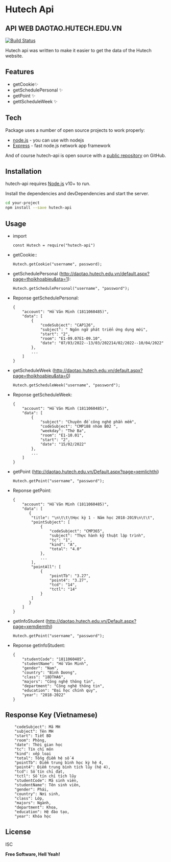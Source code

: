 # Hutech Api
## API WEB DAOTAO.HUTECH.EDU.VN

[![Build Status](https://travis-ci.org/joemccann/dillinger.svg?branch=master)](https://travis-ci.org/joemccann/dillinger)

Hutech api was written to make it easier to get the data of the Hutech website.

## Features
- getCookie✨
- getSchedulePersonal ✨
- getPoint ✨
- gettScheduleWeek ✨

## Tech

Package uses a number of open source projects to work properly:
- [node.js] - you can use with nodejs 
- [Express] - fast node.js network app framework

And of course hutech-api is open source with a [public repository][dill]
 on GitHub.

## Installation

hutech-api requires [Node.js](https://nodejs.org/) v10+ to run.

Install the dependencies and devDependencies and start the server.

```sh
cd your-project
npm install --save hutech-api
```
## Usage
- import 
    ```
    const Hutech = require("hutech-api")
    ```
- getCookie::
    ```
    Hutech.getCookie("username", password);
    ```
- getSchedulePersonal (http://daotao.hutech.edu.vn/default.aspx?page=thoikhoabieu&sta=1):
    ```
    Hutech.getSchedulePersonal("username", "password");
    ```
- Reponse getSchedulePersonal: 
    ```
    {
        "account": "Hồ Văn Minh (1811060485)",
        "data": [
            {
                "codeSubject": "CAP126",
                "subject": " Ngôn ngữ phát triển ứng dụng mới",
                "start": "2",
                "room": "E1-09.07E1-09.10",
                "date": "07/03/2022--13/03/202214/02/2022--10/04/2022"
            },
            ...
        ]
    }
    ```
- getScheduleWeek (http://daotao.hutech.edu.vn/default.aspx?page=thoikhoabieu&sta=0)
    ```
    Hutech.getScheduleWeek("username", "password");
    ```
- Reponse getScheduleWeek: 
    ```
    {
        "account": "Hồ Văn Minh (1811060485)",
        "data": [
            {
                "subject": "Chuyên đề công nghệ phần mềm",
                "codeSubject": "CMP188 nhóm B02 ",
                "weekday": "Thứ Ba",
                "room": "E1-10.01",
                "start": "2",
                "date": "15/02/2022"
            },
            ...
        ]
    }
    ```
- getPoint (http://daotao.hutech.edu.vn/Default.aspx?page=xemlichthi)
    ```
    Hutech.getPoint("username", "password");
    ```
- Reponse getPoint: 
    ```
    {
        "account": "Hồ Văn Minh (1811060485)",
        "data": [
           {
            "title": "\n\t\t\tHọc kỳ 1 - Năm học 2018-2019\n\t\t",
            "pointSubject": [
                {
                    "codeSubject": "CMP365",
                    "subject": "Thực hành kỹ thuật lập trình",
                    "tc": "1",
                    "kind": "A",
                    "total": "4.0"
                },
                ...
            ],
            "pointAll": [
                {
                    "pointTb": "3.27",
                    "point4": "3.27",
                    "tcd": "14",
                    "tctl": "14"
                }
            ]
           }
        ]
    }
    ```
- getInfoStudent (http://daotao.hutech.edu.vn/Default.aspx?page=xemdiemthi)
    ```
    Hutech.getPoint("username", "password");
    ```
- Reponse getInfoStudent: 
    ```
    {
        "studentCode": "1811060485",
        "studentName": "Hồ Văn Minh",
        "gender": "Nam",
        "country": "Bình Dương",
        "class": "18DTHA6",
        "majors": "Công nghệ thông tin",
        "department": "Công nghệ thông tin",
        "education": "Đại học chính quy",
        "year": "2018-2022"
    }
    ```
## Response Key (Vietnamese)
```
    "codeSubject": Mã MH
    "subject": Tên MH
    "start": Tiết BD
    "room": Phòng,
    "date": Thời gian học
    "tc": Tín chỉ môn
    "kind": xếp loại
    "total": Tổng điểm hệ số 4
    "pointTb": Điểm trung bình học kỳ hệ 4,
    "point4": Điểm trung bình tích lũy (hệ 4),
    "tcd": Số tín chỉ đạt,
    "tctl": Số tín chỉ tích lũy
    "studentCode": Mã sinh viên,
    "studentName": Tên sinh viên,    
    "gender": Phái,
    "country": Nơi sinh,
    "class": Lớp,
    "majors": Ngành,
    "department": Khoa,
    "education": Hệ đào tạo,
    "year": Khóa học
```
## License
ISC

**Free Software, Hell Yeah!**

[//]: # (These are reference links used in the body of this note and get stripped out when the markdown processor does its job. There is no need to format nicely because it shouldn't be seen. Thanks SO - http://stackoverflow.com/questions/4823468/store-comments-in-markdown-syntax)

   [dill]: <https://github.com/BrianJSX/Hutech-Api>
   [git-repo-url]: <https://github.com/joemccann/dillinger.git>
   [john gruber]: <http://daringfireball.net>
   [df1]: <http://daringfireball.net/projects/markdown/>
   [markdown-it]: <https://github.com/markdown-it/markdown-it>
   [Ace Editor]: <http://ace.ajax.org>
   [node.js]: <http://nodejs.org>
   [Twitter Bootstrap]: <http://twitter.github.com/bootstrap/>
   [jQuery]: <http://jquery.com>
   [@tjholowaychuk]: <http://twitter.com/tjholowaychuk>
   [express]: <http://expressjs.com>
   [AngularJS]: <http://angularjs.org>
   [Gulp]: <http://gulpjs.com>

   [PlDb]: <https://github.com/joemccann/dillinger/tree/master/plugins/dropbox/README.md>
   [PlGh]: <https://github.com/joemccann/dillinger/tree/master/plugins/github/README.md>
   [PlGd]: <https://github.com/joemccann/dillinger/tree/master/plugins/googledrive/README.md>
   [PlOd]: <https://github.com/joemccann/dillinger/tree/master/plugins/onedrive/README.md>
   [PlMe]: <https://github.com/joemccann/dillinger/tree/master/plugins/medium/README.md>
   [PlGa]: <https://github.com/RahulHP/dillinger/blob/master/plugins/googleanalytics/README.md>
